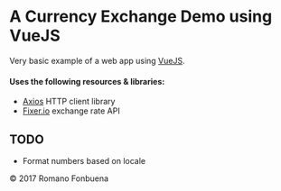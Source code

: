 # A Currency Exchange Demo using VueJS

Very basic example of a web app using [VueJS](https://vuejs.org/).

#### Uses the following resources &amp; libraries:
- [Axios](https://github.com/axios/axios) HTTP client library
- [Fixer.io](http://fixer.io) exchange rate API

## TODO
- Format numbers based on locale

&copy; 2017 Romano Fonbuena
